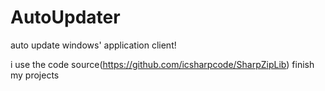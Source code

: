 # AutoUpdater
auto update windows' application client!

i use the code source(https://github.com/icsharpcode/SharpZipLib) finish my projects

